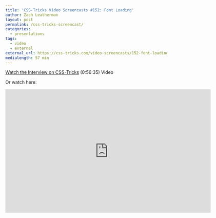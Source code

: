 ```yaml
---
title: 'CSS-Tricks Video Screencasts #152: Font Loading'
author: Zach Leatherman
layout: post
permalink: /css-tricks-screencast/
categories:
  - presentations
tags:
  - video
  - external
external_url: https://css-tricks.com/video-screencasts/152-font-loading-zach-leatherman/
medialength: 57 min
---
```


[Watch the Interview on CSS-Tricks](https://css-tricks.com/video-screencasts/152-font-loading-zach-leatherman/) (0:56:35) <span class="tag video">Video</span>

Or watch here:

<div class="fluid-width-video-wrapper"><iframe class="youtube-player" type="text/html" width="640" height="385" src="https://www.youtube.com/embed/aFT2BpSsrk0/" frameborder="0" allowfullscreen></iframe></div>
